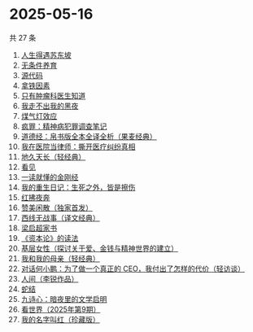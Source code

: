 # 2025-05-16

共 27 条

<!-- BEGIN WEREAD -->
<!-- 最后更新时间 2025-05-16 14:36:46 +0800 -->
1. [人生得遇苏东坡](https://weread.qq.com/web/bookDetail/3e4329d0813ab9e2bg013519)
1. [无条件养育](https://weread.qq.com/web/bookDetail/27b327b05e44c227b752c9d)
1. [源代码](https://weread.qq.com/web/bookDetail/b7932540813ab9ecdg014812)
1. [拿铁因素](https://weread.qq.com/web/bookDetail/a1a32200813ab9e87g014bf7)
1. [只有肿瘤科医生知道](https://weread.qq.com/web/bookDetail/6fd32b60813ab9e2cg0149b3)
1. [我走不出我的黑夜](https://weread.qq.com/web/bookDetail/36932a20813ab9ee8g015d45)
1. [煤气灯效应](https://weread.qq.com/web/bookDetail/1df32da0813ab9e38g0101bc)
1. [疯罪：精神病犯罪调查笔记](https://weread.qq.com/web/bookDetail/64432c20813ab9ec0g01849d)
1. [道德经：帛书版全本全译全析（果麦经典）](https://weread.qq.com/web/bookDetail/63632e70813ab8edbg016f79)
1. [我在医院当律师：撕开医疗纠纷真相](https://weread.qq.com/web/bookDetail/01132370813ab9ea5g01964a)
1. [地久天长（轻经典）](https://weread.qq.com/web/bookDetail/c3832400813ab9ec0g013d0e)
1. [看见](https://weread.qq.com/web/bookDetail/4b2321a0543d154b29d16b6)
1. [一读就懂的金刚经](https://weread.qq.com/web/bookDetail/0a232c70813ab9d9bg012217)
1. [我的重生日记：生死之外，皆是擦伤](https://weread.qq.com/web/bookDetail/d7432640813ab9560g013cc5)
1. [红拂夜奔](https://weread.qq.com/web/bookDetail/e1c32ed05dedbbe1ca7ef1e)
1. [赞美闲散（独家首发）](https://weread.qq.com/web/bookDetail/05a322e0813ab9ec0g01916d)
1. [西线无战事（译文经典）](https://weread.qq.com/web/bookDetail/a1932750813ab6e79g017e78)
1. [梁启超家书](https://weread.qq.com/web/bookDetail/72932a505c6d4e7297b5ca3)
1. [《资本论》的读法](https://weread.qq.com/web/bookDetail/00832e60813ab77a2g0108d5)
1. [基层女性（探讨关于爱、金钱与精神世界的建立）](https://weread.qq.com/web/bookDetail/d3c3209072646383d3ce031)
1. [我和我的母亲（轻经典）](https://weread.qq.com/web/bookDetail/de132b00813ab9ba1g0124df)
1. [对话何小鹏：为了做一个真正的 CEO，我付出了怎样的代价（轻访谈）](https://weread.qq.com/web/bookDetail/00a32bb0813ab9ebag015815)
1. [人间（李锐作品）](https://weread.qq.com/web/bookDetail/8bd32de0813ab9a1cg014609)
1. [蛇结](https://weread.qq.com/web/bookDetail/e77328b0813ab83b6g014aea)
1. [九诗心：暗夜里的文学启明](https://weread.qq.com/web/bookDetail/f7e32280813ab9eb3g015d98)
1. [看世界（2025年第9期）](https://weread.qq.com/web/bookDetail/ff232b20813ab9ebeg016a91)
1. [我的名字叫红（珍藏版）](https://weread.qq.com/web/bookDetail/06832650716dd9300689c84)
<!-- END WEREAD -->